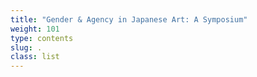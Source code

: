 ```yaml
---
title: "Gender & Agency in Japanese Art: A Symposium"
weight: 101
type: contents
slug: .
class: list
---
```

